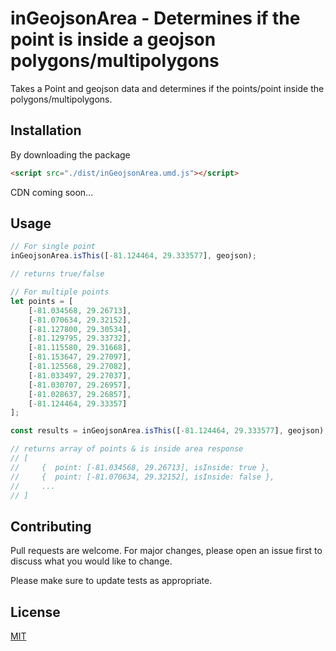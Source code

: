 # inGeojsonArea - Determines if the point is inside a geojson polygons/multipolygons
Takes a Point and geojson data and determines if the points/point inside the polygons/multipolygons.

## Installation
By downloading the package
```html
<script src="./dist/inGeojsonArea.umd.js"></script>
```

CDN coming soon...


## Usage
```js
// For single point
inGeojsonArea.isThis([-81.124464, 29.333577], geojson);

// returns true/false

// For multiple points
let points = [
    [-81.034568, 29.26713],
    [-81.070634, 29.32152],
    [-81.127800, 29.30534],
    [-81.129795, 29.33732],
    [-81.115580, 29.31668],
    [-81.153647, 29.27097],
    [-81.125568, 29.27082],
    [-81.033497, 29.27037],
    [-81.030707, 29.26957],
    [-81.028637, 29.26857],
    [-81.124464, 29.33357]
];

const results = inGeojsonArea.isThis([-81.124464, 29.333577], geojson);

// returns array of points & is inside area response
// [
//     {  point: [-81.034568, 29.26713], isInside: true },
//     {  point: [-81.070634, 29.32152], isInside: false },
//     ...
// ]
```


## Contributing
Pull requests are welcome. For major changes, please open an issue first to discuss what you would like to change.

Please make sure to update tests as appropriate.

## License
[MIT](https://choosealicense.com/licenses/mit/)